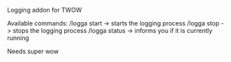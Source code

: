 Logging addon for TWOW

Available commands:
/logga start -> starts the logging process
/logga stop -> stops the logging process
/logga status -> informs you if it is currently running

Needs super wow
